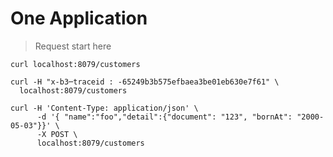 # One Application

> Request start here

```shell
curl localhost:8079/customers
```

```shell
curl -H "x-b3─traceid : -65249b3b575efbaea3be01eb630e7f61" \
  localhost:8079/customers

```


```shell
curl -H 'Content-Type: application/json' \
      -d '{ "name":"foo","detail":{"document": "123", "bornAt": "2000-05-03"}}' \
      -X POST \
      localhost:8079/customers
```